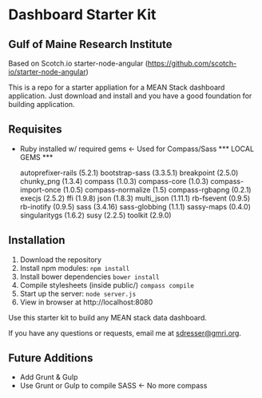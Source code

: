 # Dashboard Starter Kit
## Gulf of Maine Research Institute
Based on Scotch.io starter-node-angular (https://github.com/scotch-io/starter-node-angular)

This is a repo for a starter appliation for a MEAN Stack dashboard application. Just download and install and you have a good foundation for building application. 

## Requisites 
- Ruby installed w/ required gems <- Used for Compass/Sass
	*** LOCAL GEMS ***

	autoprefixer-rails (5.2.1)
	bootstrap-sass (3.3.5.1)
	breakpoint (2.5.0)
	chunky_png (1.3.4)
	compass (1.0.3)
	compass-core (1.0.3)
	compass-import-once (1.0.5)
	compass-normalize (1.5)
	compass-rgbapng (0.2.1)
	execjs (2.5.2)
	ffi (1.9.8)
	json (1.8.3)
	multi_json (1.11.1)
	rb-fsevent (0.9.5)
	rb-inotify (0.9.5)
	sass (3.4.16)
	sass-globbing (1.1.1)
	sassy-maps (0.4.0)
	singularitygs (1.6.2)
	susy (2.2.5)
	toolkit (2.9.0)


## Installation
1. Download the repository
2. Install npm modules: `npm install`
3. Install bower dependencies `bower install`
4. Compile stylesheets (inside public/) `compass compile`
5. Start up the server: `node server.js`
6. View in browser at http://localhost:8080

Use this starter kit to build any MEAN stack data dashboard.

If you have any questions or requests, email me at [sdresser@gmri.org](mailto:sdresser@gmri.org).

## Future Additions
- Add Grunt & Gulp
- Use Grunt or Gulp to compile SASS <- No more compass